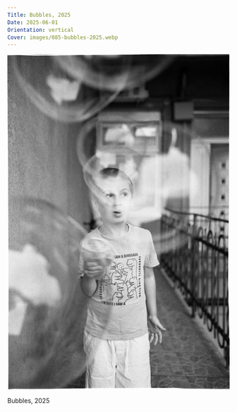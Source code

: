 ```yaml
---
Title: Bubbles, 2025
Date: 2025-06-01
Orientation: vertical
Cover: images/085-bubbles-2025.webp
---
```


![Bubbles, 2025](images/085-bubbles-2025@2x.webp)

Bubbles, 2025

